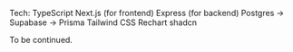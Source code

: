 Tech:
TypeScript
Next.js (for frontend)
Express (for backend)
Postgres
    -> Supabase
    -> Prisma
Tailwind CSS
Rechart
shadcn

To be continued.
